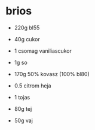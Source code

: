 # brios

- 220g bl55
- 40g cukor
- 1 csomag vaniliascukor
- 1g so
- 170g 50% kovasz (100% bl80)
- 0.5 citrom heja

- 1 tojas
- 80g tej

- 50g vaj